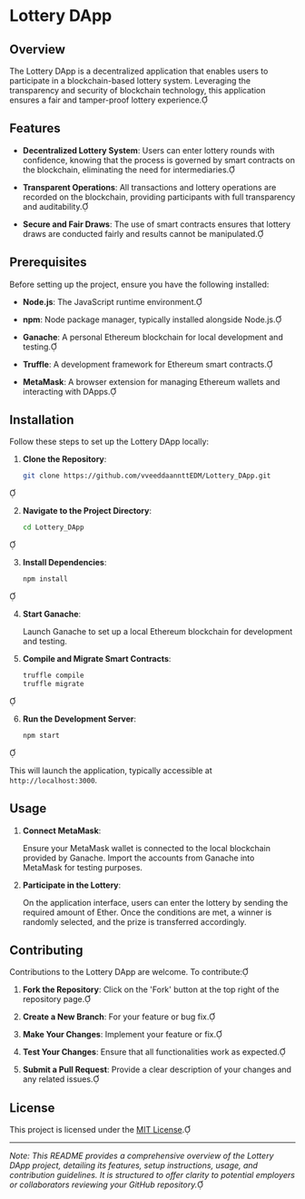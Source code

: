 # Lottery DApp

## Overview

The Lottery DApp is a decentralized application that enables users to participate in a blockchain-based lottery system. Leveraging the transparency and security of blockchain technology, this application ensures a fair and tamper-proof lottery experience.

## Features

- **Decentralized Lottery System**: Users can enter lottery rounds with confidence, knowing that the process is governed by smart contracts on the blockchain, eliminating the need for intermediaries.

- **Transparent Operations**: All transactions and lottery operations are recorded on the blockchain, providing participants with full transparency and auditability.

- **Secure and Fair Draws**: The use of smart contracts ensures that lottery draws are conducted fairly and results cannot be manipulated.

## Prerequisites

Before setting up the project, ensure you have the following installed:

- **Node.js**: The JavaScript runtime environment.

- **npm**: Node package manager, typically installed alongside Node.js.

- **Ganache**: A personal Ethereum blockchain for local development and testing.

- **Truffle**: A development framework for Ethereum smart contracts.

- **MetaMask**: A browser extension for managing Ethereum wallets and interacting with DApps.

## Installation

Follow these steps to set up the Lottery DApp locally:

1. **Clone the Repository**:

   ```bash
   git clone https://github.com/vveeddaannttEDM/Lottery_DApp.git
   ```


2. **Navigate to the Project Directory**:

   ```bash
   cd Lottery_DApp
   ```


3. **Install Dependencies**:

   ```bash
   npm install
   ```


4. **Start Ganache**:

   Launch Ganache to set up a local Ethereum blockchain for development and testing.

5. **Compile and Migrate Smart Contracts**:

   ```bash
   truffle compile
   truffle migrate
   ```


6. **Run the Development Server**:

   ```bash
   npm start
   ```


   This will launch the application, typically accessible at `http://localhost:3000`.

## Usage

1. **Connect MetaMask**:

   Ensure your MetaMask wallet is connected to the local blockchain provided by Ganache. Import the accounts from Ganache into MetaMask for testing purposes.

2. **Participate in the Lottery**:

   On the application interface, users can enter the lottery by sending the required amount of Ether. Once the conditions are met, a winner is randomly selected, and the prize is transferred accordingly.

## Contributing

Contributions to the Lottery DApp are welcome. To contribute:

1. **Fork the Repository**: Click on the 'Fork' button at the top right of the repository page.

2. **Create a New Branch**: For your feature or bug fix.

3. **Make Your Changes**: Implement your feature or fix.

4. **Test Your Changes**: Ensure that all functionalities work as expected.

5. **Submit a Pull Request**: Provide a clear description of your changes and any related issues.

## License

This project is licensed under the [MIT License](LICENSE).

---

*Note: This README provides a comprehensive overview of the Lottery DApp project, detailing its features, setup instructions, usage, and contribution guidelines. It is structured to offer clarity to potential employers or collaborators reviewing your GitHub repository.* 
